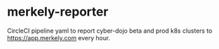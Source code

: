 # merkely-reporter

CircleCI pipeline yaml to report cyber-dojo beta and prod k8s clusters
to https://app.merkely.com every hour.
